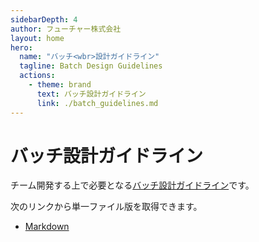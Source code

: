 ```yaml
---
sidebarDepth: 4
author: フューチャー株式会社
layout: home
hero:
  name: "バッチ<wbr>設計ガイドライン"
  tagline: Batch Design Guidelines
  actions:
    - theme: brand
      text: バッチ設計ガイドライン
      link: ./batch_guidelines.md
---
```


# バッチ設計ガイドライン

チーム開発する上で必要となる[バッチ設計ガイドライン](batch_guidelines.md)です。

次のリンクから単一ファイル版を取得できます。

- [Markdown](https://github.com/future-architect/arch-guidelines/blob/main/documents/forBatch/batch_guidelines.md)
